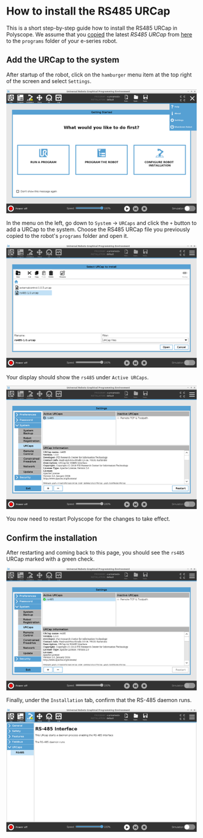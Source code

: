 # How to install the RS485 URCap

This is a short step-by-step guide how to install the RS485 URCap in Polyscope.
We assume that you [copied](../README.md#installation) the latest *RS485 URCap* from [here](https://github.com/UniversalRobots/Universal_Robots_ToolComm_Forwarder_URCap/releases) to the `programs` folder of your e-series robot.

## Add the URCap to the system
After startup of the robot, click on the `hamburger` menu item at the top right of
the screen and select `Settings`.

![here](./resources/install_1.png)

In the menu on the left, go down to `System` -> `URCaps` and click the `+` button to add a URCap to the system.
Choose the RS485 URCap file you previously copied to the robot's `programs` folder and open it.

![here](./resources/install_2.png)

Your display should show the `rs485` under `Active URCaps`.

![here](./resources/install_3.png)

You now need to restart Polyscope for the changes to take effect.

## Confirm the installation
After restarting and coming back to this page, you should see the `rs485` URCap marked with a green check.

![here](./resources/install_4.png)

Finally, under the `Installation` tab, confirm that the RS-485 daemon runs.

![here](./resources/install_5.png)

